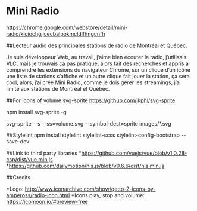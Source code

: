 # Mini Radio
https://chrome.google.com/webstore/detail/mini-radio/klcjochgjlcecbalpokmcldlfhngcnfh

##Lecteur audio des principales stations de radio de Montréal et Québec.

Je suis développeur Web, au travail, j’aime bien écouter la radio, j’utilisais VLC, mais je trouvais ça pas pratique, alors fait des recherches et appris a comprendre les extensions du navigateur Chrome, sur un clique d’un icône une liste de stations s’affiche et un autre clique fait jouer la station, ça serai cool, alors, j’ai crée Mini Radio, comme je dois gérer les streamings, j’ai limité aux stations de Montréal et Québec.

##For icons of volume
svg-sprite
https://github.com/jkphl/svg-sprite

npm install svg-sprite -g

svg-sprite --s --ss=volume.svg --symbol-dest=sprite images/*.svg


##Stylelint
npm install stylelint stylelint-scss stylelint-config-bootstrap --save-dev

##Link to third party libraries
*https://github.com/vuejs/vue/blob/v1.0.28-csp/dist/vue.min.js
*https://github.com/dailymotion/hls.js/blob/v0.6.6/dist/hls.min.js


##Credits

*Logo: http://www.iconarchive.com/show/qetto-2-icons-by-ampeross/radio-icon.html
*Icons play, stop and volume: https://icomoon.io/#preview-free

